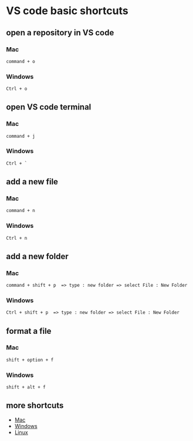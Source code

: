 # VS code basic shortcuts

## open a repository in VS code

### Mac

```Markdown
command + o
```

### Windows

```Markdown
Ctrl + o
```

## open VS code terminal

### Mac

```Markdown
command + j
```

### Windows

```Markdown
Ctrl + `
```

## add a new file

### Mac

```Markdown
command + n
```

### Windows

```Markdown
Ctrl + n
```

## add a new folder

### Mac

```Markdown
command + shift + p  => type : new folder => select File : New Folder
```

### Windows

```Markdown
Ctrl + shift + p  => type : new folder => select File : New Folder
```

## format a file

### Mac

```Markdown
shift + option + f
```

### Windows

```Markdown
shift + alt + f
```

## more shortcuts

- [Mac](https://code.visualstudio.com/shortcuts/keyboard-shortcuts-macos.pdf)
- [Windows](https://code.visualstudio.com/shortcuts/keyboard-shortcuts-windows.pdf)
- [Linux](https://code.visualstudio.com/shortcuts/keyboard-shortcuts-linux.pdf)
